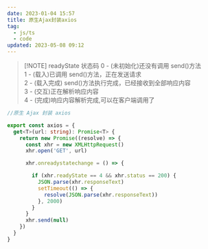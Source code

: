 ```yaml
---
date: 2023-01-04 15:57
title: 原生Ajax封装axios
tag: 
  - js/ts  
  - code
updated: 2023-05-08 09:12
---
```



> [!NOTE] readyState 状态码
> 0 - (未初始化)还没有调用 send()方法  
> 1 - (载入)已调用 send()方法，正在发送请求  
> 2 - (载入完成) send()方法执行完成，已经接收到全部响应内容  
> 3 - (交互)正在解析响应内容  
> 4 - (完成)响应内容解析完成,可以在客户端调用了

```ts
//原生 Ajax 封装 axios

export const axios = {
  get<T>(url: string): Promise<T> {
    return new Promise((resolve) => {
      const xhr = new XMLHttpRequest()
      xhr.open('GET', url)

      xhr.onreadystatechange = () => {

        if (xhr.readyState == 4 && xhr.status == 200) {
          JSON.parse(xhr.responseText)
          setTimeout(() => {
            resolve(JSON.parse(xhr.responseText))
          }, 2000)
        }
      }
      xhr.send(null)
    })
  }
}
```
